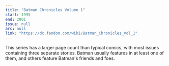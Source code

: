 ```yaml
---
title: "Batman Chronicles Volume 1"
start: 1995
end: 2001
issue: null
arc: null
link: "https://dc.fandom.com/wiki/Batman_Chronicles_Vol_1"
---
```


This series has a larger page count than typical comics, with most issues containing three separate stories. Batman usually features in at least one of them, and others feature Batman's friends and foes.
